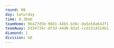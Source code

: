 ```yaml
---
round: 08
day: Saturday
time: 8.30am
teamHome: 9ba27d5b-9601-44b5-b36c-0a5e58a643f1
teamAway: 5d34739c-df3d-44d8-93af-ccd1314514b1
diamond: 1
division: U8
---
```


